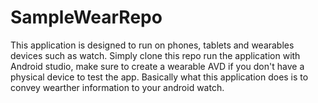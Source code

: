 # SampleWearRepo
This application is designed to run on phones, tablets and wearables devices such as watch. Simply clone this repo run the application with
Android studio, make sure to create a wearable AVD if you don't have a physical device to test the app. Basically what this application does
is to convey wearther information to your android watch.
